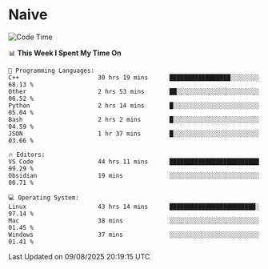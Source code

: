 # Naive
<!-- ## 日拱一卒，功不唐捐 -->
<!-- [![GitHub Streak](https://streak-stats.demolab.com/?user=XiaoXKKK)](https://git.io/streak-stats) -->
<!--START_SECTION:waka-->
![Code Time](http://img.shields.io/badge/Code%20Time-609%20hrs%2057%20mins-blue)

📊 **This Week I Spent My Time On** 

```text
💬 Programming Languages: 
C++                      30 hrs 19 mins      █████████████████░░░░░░░░   68.13 % 
Other                    2 hrs 53 mins       ██░░░░░░░░░░░░░░░░░░░░░░░   06.52 % 
Python                   2 hrs 14 mins       █░░░░░░░░░░░░░░░░░░░░░░░░   05.04 % 
Bash                     2 hrs 2 mins        █░░░░░░░░░░░░░░░░░░░░░░░░   04.59 % 
JSON                     1 hr 37 mins        █░░░░░░░░░░░░░░░░░░░░░░░░   03.66 % 

🔥 Editors: 
VS Code                  44 hrs 11 mins      █████████████████████████   99.29 % 
Obsidian                 19 mins             ░░░░░░░░░░░░░░░░░░░░░░░░░   00.71 % 

💻 Operating System: 
Linux                    43 hrs 14 mins      ████████████████████████░   97.14 % 
Mac                      38 mins             ░░░░░░░░░░░░░░░░░░░░░░░░░   01.45 % 
Windows                  37 mins             ░░░░░░░░░░░░░░░░░░░░░░░░░   01.41 % 
```


 Last Updated on 09/08/2025 20:19:15 UTC
<!--END_SECTION:waka-->
